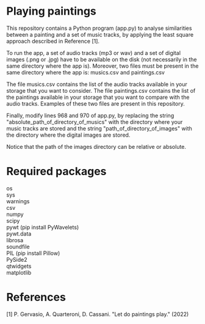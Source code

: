 # Playing paintings

This repository contains a Python program (app.py) to analyse similarities between a
painting and a set of music tracks, by applying the least square approach described in 
Reference [1].

To run the app, a set of audio tracks (mp3 or wav) and a set of digital images (.png or .jpg) have to be available on the disk (not necessarily in the same directory where the app is).
Moreover, two files must be present in the same directory where the app is:
musics.csv and paintings.csv

The file musics.csv contains the list of the audio tracks available in your storage that you want to consider.
The file paintings.csv contains the list of the paintings available in your storage that you want to compare with the audio tracks.
Examples of these two files are present in this repository.

Finally, modify lines 968 and 970 of app.py, by replacing the string "absolute_path_of_directory_of_musics" with the directory where your music tracks are stored and the string "path_of_directory_of_images" with the directory where the digital images are stored.

Notice that the path of the images directory can be relative or absolute.

 
 
# Required packages

os  
sys  
warnings  
csv  
numpy  
scipy  
pywt  (pip install PyWavelets)  
pywt.data  
librosa  
soundfile  
PIL (pip install Pillow)  
PySide2  
qtwidgets  
matplotlib  
  

# References

[1] P. Gervasio, A. Quarteroni, D. Cassani. "Let do paintings play."  (2022)
